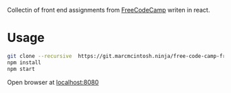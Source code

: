 
Collectin of front end assignments from [FreeCodeCamp](https://www.freecodecamp.com) writen in react.

# Usage
```bash
git clone --recursive  https://git.marcmcintosh.ninja/free-code-camp-front-end-portfolio
npm install
npm start
```
Open browser at <localhost:8080>
